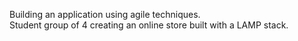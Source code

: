 Building an application using agile techniques.   
Student group of 4 creating an online store built with a LAMP stack.
